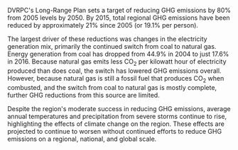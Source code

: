 DVRPC's Long-Range Plan sets a target of reducing GHG emissions by 80% from 2005 levels by 2050. By 2015, total regional GHG emissions have been reduced by approximately 21% since 2005 (or 19.1% per person).

The largest driver of these reductions was changes in the electricity generation mix, primarily the continued switch from coal to natural gas. Energy generation from coal has dropped from 44.9% in 2004 to just 17.6% in 2016. Because natural gas emits less CO<sub>2</sub> per kilowatt hour of electricity produced than does coal, the switch has lowered GHG emissions overall. However, because natural gas is still a fossil fuel that produces CO<sub>2</sub> when combusted, and the switch from coal to natural gas is mostly complete, further GHG reductions from this source are limited.

Despite the region's moderate success in reducing GHG emissions, average annual temperatures and precipitation from severe storms continue to rise, highlighting the effects of climate change on the region. These effects are projected to continue to worsen without continued efforts to reduce GHG emissions on a regional, national, and global scale.